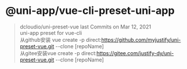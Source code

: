 # @uni-app/vue-cli-preset-uni-app
> dcloudio/uni-preset-vue last Commits on Mar 12, 2021  
> uni-app preset for vue-cli  
> 从github安装 vue create -p direct:https://github.com/myjustify/uni-preset-vue.git --clone [repoName]  
> 从gitee安装vue create -p direct:https://gitee.com/justify-dy/uni-preset-vue.git --clone [repoName]  
